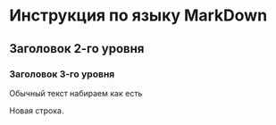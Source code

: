 # Инструкция по языку MarkDown

## Заголовок 2-го уровня 
### Заголовок 3-го уровня

Обычный текст набираем как есть

Новая строка.
